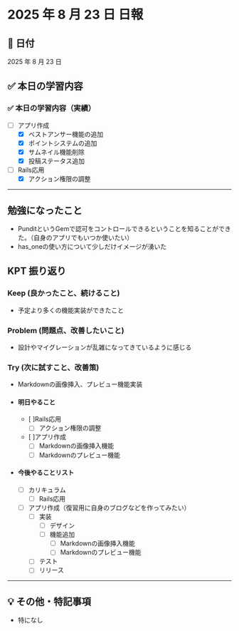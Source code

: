 # 2025 年 8 月 23 日 日報

## 📅 日付

2025 年 8 月 23 日

## ✅ 本日の学習内容
  ### ✅ 本日の学習内容（実績）
- [ ] アプリ作成
  - [x] ベストアンサー機能の追加
  - [x] ポイントシステムの追加
  - [x] サムネイル機能削除
  - [x] 投稿ステータス追加
- [ ] Rails応用
  - [x] アクション権限の調整
---

## 勉強になったこと
- PunditというGemで認可をコントロールできるということを知ることができた。（自身のアプリでもいつか使いたい）
- has_oneの使い方について少しだけイメージが湧いた

## KPT 振り返り

### Keep (良かったこと、続けること)

- 予定より多くの機能実装ができたこと

### Problem (問題点、改善したいこと)

- 設計やマイグレーションが乱雑になってきているように感じる


### Try (次に試すこと、改善策)

- Markdownの画像挿入、プレビュー機能実装

- #### 明日やること
  - [ ]Rails応用
    - [ ] アクション権限の調整
  - [ ]アプリ作成
    - [ ] Markdownの画像挿入機能
    - [ ] Markdownのプレビュー機能

- #### 今後やることリスト
  - [ ] カリキュラム
    - [ ] Rails応用
  - [ ] アプリ作成（復習用に自身のブログなどを作ってみたい）
    - [ ] 実装
      - [ ] デザイン
      - [ ] 機能追加
        - [ ] Markdownの画像挿入機能
        - [ ] Markdownのプレビュー機能
    - [ ] テスト
    - [ ] リリース
---

## 💡 その他・特記事項

- 特になし
